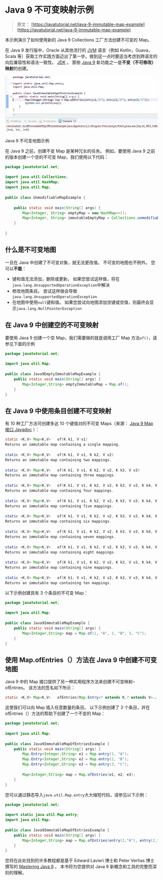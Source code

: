 # Java 9 不可变映射示例

> 原文： [https://javatutorial.net/java-9-immutable-map-example](https://javatutorial.net/java-9-immutable-map-example)

本示例演示了如何使用新的 Java 9 Collections 工厂方法创建不可变的 Map。

在 Java 9 发行版中，Oracle 从其他流行的 [JVM](https://javatutorial.net/jvm-explained) 语言（例如 Kotlin，Guava，Scala 等）获取工作实践方面迈出了第一步。做到这一点时要适当考虑到跨语言的向后兼容性和语法一致性。 [JDK](https://javatutorial.net/install-java-8-jdk-on-ubuntu) 。 那些 [Java 9](https://javatutorial.net/install-java-9-eclipse) 新功能之一是**不变（不可修改）映射**的创建。

![Java 9 immutable Map example](img/8500a2110e160de82f8947dfe191273f.jpg)

Java 9 不可变地图示例

在 Java 9 之前，创建不变 Map 是某种冗长的任务。 例如，要使用 Java 9 之前的版本创建一个空的不可变 Map，我们使用以下代码：

```java
package javatutorial.net;

import java.util.Collections;
import java.util.HashMap;
import java.util.Map;

public class UnmodifiableMapExample {

	public static void main(String[] args) {
		Map<Integer, String> emptyMap = new HashMap<>();
		Map<Integer, String> immutableEmptyMap = Collections.unmodifiableMap(emptyMap);
	}

}

```

## 什么是不可变地图

一旦在 Java 中创建了不可变对象，就无法更改值。 不可变的地图也不例外。 您可以**不能**：

*   键和值无法添加，删除或更新。 如果您尝试这样做，将在`java.lang.UnsupportedOperationException`中解决
*   修改地图条目。 尝试这样做会导致`java.lang.UnsupportedOperationException`
*   在地图中使用`null`键和值。 如果您尝试向地图添加空键或空值，则最终会显示`java.lang.NullPointerException`

## 在 Java 9 中创建空的不可变映射

要使用 Java 9 创建一个空 Map，我们需要做的就是调用工厂 Map 方法`of()`，请参见下面的示例

```java
package javatutorial.net;

import java.util.Map;

public class Java9EmptyImmutableMapExample {
	public static void main(String[] args) {
		Map<Integer,String> emptyImmutableMap = Map.of();
	}
}
```

## 在 Java 9 中使用条目创建不可变映射

有 10 种工厂方法可创建多达 10 个键值对的不可变 Maps（来源： [Java 9 Map 接口 Javadoc](https://docs.oracle.com/javase/9/docs/api/java/util/Map.html) ）：

```java
static <K,V> Map<K,V>	of​(K k1, V v1)	
Returns an immutable map containing a single mapping.

static <K,V> Map<K,V>	of​(K k1, V v1, K k2, V v2)	
Returns an immutable map containing two mappings.

static <K,V> Map<K,V>	of​(K k1, V v1, K k2, V v2, K k3, V v3)	
Returns an immutable map containing three mappings.

static <K,V> Map<K,V>	of​(K k1, V v1, K k2, V v2, K k3, V v3, K k4, V v4)	
Returns an immutable map containing four mappings.

static <K,V> Map<K,V>	of​(K k1, V v1, K k2, V v2, K k3, V v3, K k4, V v4, K k5, V v5)	
Returns an immutable map containing five mappings.

static <K,V> Map<K,V>	of​(K k1, V v1, K k2, V v2, K k3, V v3, K k4, V v4, K k5, V v5, K k6, V v6)	
Returns an immutable map containing six mappings.

static <K,V> Map<K,V>	of​(K k1, V v1, K k2, V v2, K k3, V v3, K k4, V v4, K k5, V v5, K k6, V v6, K k7, V v7)	
Returns an immutable map containing seven mappings.

static <K,V> Map<K,V>	of​(K k1, V v1, K k2, V v2, K k3, V v3, K k4, V v4, K k5, V v5, K k6, V v6, K k7, V v7, K k8, V v8)	
Returns an immutable map containing eight mappings.

static <K,V> Map<K,V>	of​(K k1, V v1, K k2, V v2, K k3, V v3, K k4, V v4, K k5, V v5, K k6, V v6, K k7, V v7, K k8, V v8, K k9, V v9)	
Returns an immutable map containing nine mappings.

static <K,V> Map<K,V>	of​(K k1, V v1, K k2, V v2, K k3, V v3, K k4, V v4, K k5, V v5, K k6, V v6, K k7, V v7, K k8, V v8, K k9, V v9, K k10, V v10)	
Returns an immutable map containing ten mappings.
```

以下示例创建具有 3 个条目的不可变 Map：

```java
package javatutorial.net;

import java.util.Map;

public class Java9ImmutableMapExample {
	public static void main(String[] args) {
		Map<Integer,String> map = Map.of(1, "A", 2, "B", 3, "C");
	}
}
```

## 使用 Map.ofEntries（）方法在 Java 9 中创建不可变地图

Java 9 中的 Map 接口提供了另一种实用程序方法来创建不可变映射– ofEntries。 该方法的签名如下所示：

```java
static <K,V> Map<K,V>	ofEntries​(Map.Entry<? extends K,? extends V>... entries)
```

这使我们可以向 Map 插入任意数量的条目。 以下示例创建了 3 个条目，并在 ofEntries（）方法的帮助下创建了一个不变的 Map：

```java
package javatutorial.net;

import java.util.Map;

public class Java9ImmutableMapOfEntriesExample {
	public static void main(String[] args) {
		Map.Entry<Integer,String> e1 = Map.entry(1, "A");
		Map.Entry<Integer,String> e2 = Map.entry(2, "B");
		Map.Entry<Integer,String> e3 = Map.entry(3, "C");

		Map<Integer,String> map = Map.ofEntries(e1, e2, e3);
	}
}

```

您可以通过静态导入`java.util.Map.entry`大大缩短代码，请参见以下示例：

```java
package javatutorial.net;

import static java.util.Map.entry;
import java.util.Map;

public class Java9ImmutableMapOfEntriesExample {
	public static void main(String[] args) {
		Map<Integer,String> map = Map.ofEntries(entry(1,"A"), entry(2,"B"), entry(3,"C"));
	}
}

```

您将在此处找到的许多教程都是基于 Edward Lavieri 博士和 Peter Verhas 博士撰写的 [Mastering Java 9](https://www.amazon.com/Mastering-Java-reactive-modular-concurrent/dp/1786468735/ref=sr_1_3?ie=UTF8&qid=1520921208&sr=8-3&keywords=mastering+java+9) 。 本书将为您提供对 Java 9 新概念和工具的完整而深刻的理解。